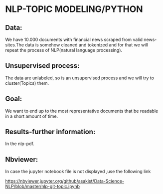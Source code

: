 # NLP-TOPIC MODELING/PYTHON

Data:
-----
We have 10.000 documents with financial news scraped from valid news-sites.The data is somehow cleaned and tokenized and for that we will repeat the process of NLP(natural language processing).

Unsupervised process:
---------------------
The data are unlabeled, so is an unsupervised process and we will try to cluster(Topics) them.

Goal:
-----
We want to end up to the most representative documents that be readable in a short amount of time.

Results-further information:
----------------------------
In the nlp-pdf.

Nbviewer:
---------
In case the jupyter notebook file is not displayed ,use the following link

https://nbviewer.jupyter.org/github/asakist/Data-Science-NLP/blob/master/nlp-git-topic.ipynb

